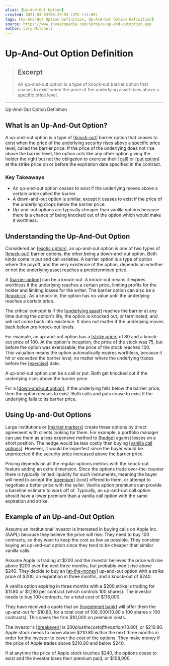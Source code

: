 ```yaml
---
alias: [Up-And-Out Option]
created: 2021-03-03T00:27:53 (UTC +11:00)
tags: [Up-And-Out Option Definition, Up-And-Out Option Definition]
source: https://www.investopedia.com/terms/u/up-and-outoption.asp
author: Cory Mitchell
---
```


# Up-And-Out Option Definition

> ## Excerpt
> An up-and-out option is a type of knock-out barrier option that ceases to exist when the price of the underlying asset rises above a specific price level.

---

Up-And-Out Option Definition
## What Is an Up-And-Out Option?

A up-and-out option is a type of [[knock-out]](https://www.investopedia.com/terms/k/knock-outoption.asp) barrier option that ceases to exist when the price of the underlying security rises above a specific price level, called the barrier price. If the price of the underlying does not rise above the barrier level, the option acts like any other option giving the holder the right but not the obligation to exercise their [[call]](https://www.investopedia.com/terms/c/calloption.asp) or [[put option]](https://www.investopedia.com/terms/p/putoption.asp) at the strike price on or before the expiration date specified in the contract.

### Key Takeaways

-   An up-and-out option ceases to exist if the underlying moves above a certain price called the barrier.
-   A down-and-out option is similar, except it ceases to exist if the price of the underlying drops below the barrier price.
-   Up-and-out options are typically cheaper than vanilla options because there is a chance of being knocked out of the option which would make it worthless.

## Understanding the Up-And-Out Option

Considered an [[exotic option]](https://www.investopedia.com/terms/e/exoticoption.asp), an up-and-out option is one of two types of [[knock-out]](https://www.investopedia.com/terms/k/knock-outoption.asp) barrier options, the other being a down-and-out option. Both kinds come in put and call varieties. A barrier option is a type of option where the payoff, and the very existence of the option, depends on whether or not the underlying asset reaches a predetermined price.

A [[barrier option]](https://www.investopedia.com/terms/b/barrieroption.asp) can be a knock-out. A knock-out means it expires worthless if the underlying reaches a certain price, limiting profits for the holder and limiting losses for the writer. The barrier option can also be a [[knock-in]](https://www.investopedia.com/terms/k/knock-inoption.asp). As a knock-in, the option has no value until the underlying reaches a certain price.

The critical concept is if the [[underlying asset]](https://www.investopedia.com/terms/u/underlying-asset.asp) reaches the barrier at any time during the option's life, the option is knocked out, or terminated, and will not come back into existence. It does not matter if the underlying moves back below pre-knock-out levels.

For example, an up-and-out option has a [[strike price]](https://www.investopedia.com/terms/s/strikeprice.asp) of 80 and a knock-out price of 100. At the option's inception, the price of the stock was 75, but before the option was exercisable, the price of the stock reached 100. This valuation means the option automatically expires worthless, because it hit or exceeded the barrier level, no matter where the underlying trades before the [[exercise]](https://www.investopedia.com/terms/e/exercise.asp) date.

A up-and-out option can be a call or put. Both get knocked out if the underlying rises above the barrier price.

For a [[down-and-out option]](https://www.investopedia.com/terms/d/daoo.asp), if the underlying falls below the barrier price, then the option ceases to exist. Both calls and puts cease to exist if the underlying falls to its barrier price.

## Using Up-and-Out Options

Large institutions or [[market markers]](https://www.investopedia.com/terms/m/marketmaker.asp) create these options by direct agreement with clients looking for them. For example, a portfolio manager can use them as a less expensive method to [[hedge]](https://www.investopedia.com/terms/h/hedge.asp) against losses on a short position. The hedge would be less costly than buying [[vanilla call options]](https://www.investopedia.com/terms/v/vanillaoption.asp). However, it would be imperfect since the buyer would be unprotected if the security price increased above the barrier price.

Pricing depends on all the regular options metrics with the knock-out feature adding an extra dimension. Since the options trade over-the-counter there is typically limited liquidity for such instruments, meaning the buyer will need to accept the [[premium]](https://www.investopedia.com/terms/o/option-premium.asp) (cost) offered to them, or attempt to negotiate a better price with the seller. Vanilla option premiums can provide a baseline estimate to work off of. Typically, an up-and-out call option should have a lower premium than a vanilla call option with the same expiration and strike.

## Example of an Up-and-Out Option

Assume an institutional investor is interested in buying calls on Apple Inc. (AAPL) because they believe the price will rise. They need to buy 100 contracts, so they want to keep the cost as low as possible. They consider buying an up-and-out option since they tend to be cheaper than similar vanilla calls.

Assume Apple is trading at $200 and the investor believes the price will rise above $200 over the next three months, but probably won't rise above $240. They decide to buy an [[at-the-money]](https://www.investopedia.com/terms/a/atthemoney.asp) up-and-out option with a strike price of $200, an expiration in three months, and a knock-out of $240.

A vanilla option expiring in three months with a $200 strike is trading for $11.80 or $1,180 per contract (which controls 100 shares). The investor needs to buy 100 contracts, for a total cost of $118,000.

They have received a quote that an [[investment bank]](https://www.investopedia.com/terms/i/investment-banking.asp) will offer them the up-and-out for $10.80, for a total cost of $108,000 ($10.80 x 100 shares x 100 contracts). This saves the firm $10,000 on premium costs.

The investor's [[breakeven]](https://www.investopedia.com/terms/b/breakevenpoint.asp) is $200 plus the cost of the option ($10.80), or $210.80. Apple stock needs to move above $210.80 within the next three months in order for the investor to cover the cost of the options. They make money if the price of Apple trades above $210.80 and below $240.

If at anytime the price of Apple stock touches $240, the options cease to exist and the investor loses their premium paid, or $108,000.
